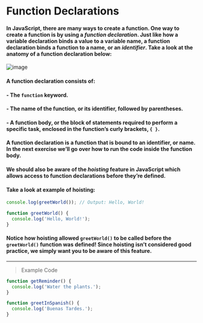 # Function Declarations

#### In JavaScript, there are many ways to create a function. One way to create a function is by using a *function declaration*. Just like how a variable declaration binds a value to a variable name, a function declaration binds a function to a name, or an *identifier*. Take a look at the anatomy of a function declaration below:
![image](https://cdn.discordapp.com/attachments/720137467579334716/721937700478910484/Screen_Shot_2020-06-14_at_10.00.41_PM.png)
#### A function declaration consists of:

#### - The `function` keyword.
#### - The name of the function, or its identifier, followed by parentheses.
#### - A function body, or the block of statements required to perform a specific task, enclosed in the function’s curly brackets, `{ }`.

#### A function declaration is a function that is bound to an identifier, or name. In the next exercise we’ll go over how to run the code inside the function body.

#### We should also be aware of the *hoisting* feature in JavaScript which allows access to function declarations before they’re defined.

#### Take a look at example of hoisting:
```js
console.log(greetWorld()); // Output: Hello, World!

function greetWorld() {
  console.log('Hello, World!');
}
```
#### Notice how hoisting allowed `greetWorld()` to be called before the `greetWorld()` function was defined! Since hoisting isn’t considered good practice, we simply want you to be aware of this feature.
---
> Example Code
```js
function getReminder() {
  console.log('Water the plants.');
}

function greetInSpanish() {
  console.log('Buenas Tardes.');
}
```